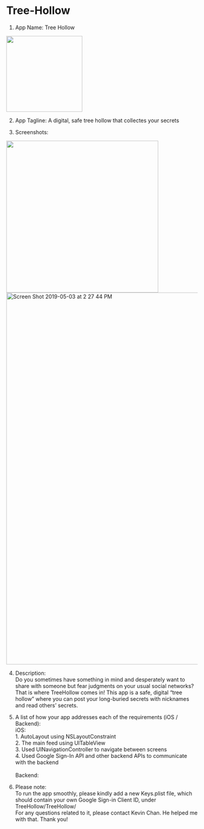 # Tree-Hollow
1. App Name: Tree Hollow
<img width="200" src="https://user-images.githubusercontent.com/48665960/57200297-3ba53a00-6f58-11e9-9017-649ec13928de.png">

2. App Tagline:  A digital, safe tree hollow that collectes your secrets

3. Screenshots:
<img width="400" src="https://user-images.githubusercontent.com/48665960/57200339-bb330900-6f58-11e9-945b-c3e06ed2342f.png">

<img width="980" alt="Screen Shot 2019-05-03 at 2 27 44 PM" src="https://user-images.githubusercontent.com/48665960/57188571-ed982400-6ece-11e9-93f7-24ccf2eef0e3.png">


4. Description:
<br>Do you sometimes have something in mind and desperately want to share with someone but fear judgments on your usual social networks? That is where TreeHollow comes in! This app is a safe, digital “tree hollow” where you can post your long-buried secrets with nicknames and read others’ secrets.

5. A list of how your app addresses each of the requirements (iOS / Backend):
<br>iOS:
<br>1. AutoLayout using NSLayoutConstraint
<br>2. The main feed using UITableView
<br>3. Used UINavigationController to navigate between screens
<br>4. Used Google Sign-In API and other backend APIs to communicate with the backend
<br><br>Backend:

6. Please note:
<br>To run the app smoothly, please kindly add a new Keys.plist file, which should contain your own Google Sign-in Client ID, under TreeHollow/TreeHollow/ 
<br>For any questions related to it, please contact Kevin Chan. He helped me with that. Thank you!  
